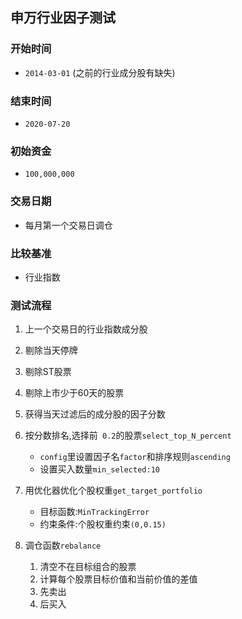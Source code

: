 ## 申万行业因子测试

### 开始时间

- `2014-03-01` (之前的行业成分股有缺失)

### 结束时间

- `2020-07-20`

### 初始资金

- `100,000,000`

### 交易日期

- 每月第一个交易日调仓

### 比较基准

- 行业指数

### 测试流程

1. 上一个交易日的行业指数成分股

2. 剔除当天停牌

3. 剔除ST股票

4. 剔除上市少于60天的股票

5. 获得当天过滤后的成分股的因子分数

6. 按分数排名,选择前` 0.2`的股票`select_top_N_percent`
   - `config`里设置因子名`factor`和排序规则`ascending`
   - 设置买入数量`min_selected:10`
   
7. 用优化器优化个股权重`get_target_portfolio`
   - 目标函数:`MinTrackingError`
   - 约束条件:个股权重约束`(0,0.15)`
   
8. 调仓函数`rebalance`

   1. 清空不在目标组合的股票
   2. 计算每个股票目标价值和当前价值的差值
   3. 先卖出
   4. 后买入

